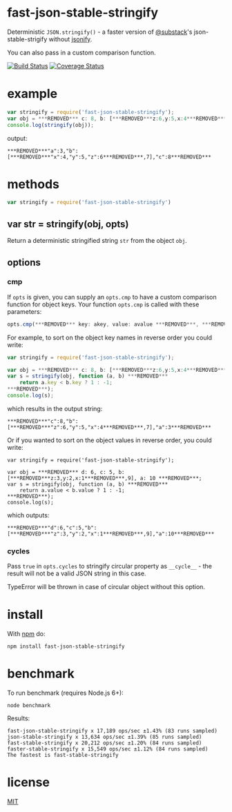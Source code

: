 # fast-json-stable-stringify

Deterministic `JSON.stringify()` - a faster version of [@substack](https://github.com/substack)'s json-stable-strigify without [jsonify](https://github.com/substack/jsonify).

You can also pass in a custom comparison function.

[![Build Status](https://travis-ci.org/epoberezkin/fast-json-stable-stringify.svg?branch=master)](https://travis-ci.org/epoberezkin/fast-json-stable-stringify)
[![Coverage Status](https://coveralls.io/repos/github/epoberezkin/fast-json-stable-stringify/badge.svg?branch=master)](https://coveralls.io/github/epoberezkin/fast-json-stable-stringify?branch=master)

# example

``` js
var stringify = require('fast-json-stable-stringify');
var obj = ***REMOVED*** c: 8, b: [***REMOVED***z:6,y:5,x:4***REMOVED***,7], a: 3 ***REMOVED***;
console.log(stringify(obj));
```

output:

```
***REMOVED***"a":3,"b":[***REMOVED***"x":4,"y":5,"z":6***REMOVED***,7],"c":8***REMOVED***
```


# methods

``` js
var stringify = require('fast-json-stable-stringify')
```

## var str = stringify(obj, opts)

Return a deterministic stringified string `str` from the object `obj`.


## options

### cmp

If `opts` is given, you can supply an `opts.cmp` to have a custom comparison
function for object keys. Your function `opts.cmp` is called with these
parameters:

``` js
opts.cmp(***REMOVED*** key: akey, value: avalue ***REMOVED***, ***REMOVED*** key: bkey, value: bvalue ***REMOVED***)
```

For example, to sort on the object key names in reverse order you could write:

``` js
var stringify = require('fast-json-stable-stringify');

var obj = ***REMOVED*** c: 8, b: [***REMOVED***z:6,y:5,x:4***REMOVED***,7], a: 3 ***REMOVED***;
var s = stringify(obj, function (a, b) ***REMOVED***
    return a.key < b.key ? 1 : -1;
***REMOVED***);
console.log(s);
```

which results in the output string:

```
***REMOVED***"c":8,"b":[***REMOVED***"z":6,"y":5,"x":4***REMOVED***,7],"a":3***REMOVED***
```

Or if you wanted to sort on the object values in reverse order, you could write:

```
var stringify = require('fast-json-stable-stringify');

var obj = ***REMOVED*** d: 6, c: 5, b: [***REMOVED***z:3,y:2,x:1***REMOVED***,9], a: 10 ***REMOVED***;
var s = stringify(obj, function (a, b) ***REMOVED***
    return a.value < b.value ? 1 : -1;
***REMOVED***);
console.log(s);
```

which outputs:

```
***REMOVED***"d":6,"c":5,"b":[***REMOVED***"z":3,"y":2,"x":1***REMOVED***,9],"a":10***REMOVED***
```

### cycles

Pass `true` in `opts.cycles` to stringify circular property as `__cycle__` - the result will not be a valid JSON string in this case.

TypeError will be thrown in case of circular object without this option.


# install

With [npm](https://npmjs.org) do:

```
npm install fast-json-stable-stringify
```


# benchmark

To run benchmark (requires Node.js 6+):
```
node benchmark
```

Results:
```
fast-json-stable-stringify x 17,189 ops/sec ±1.43% (83 runs sampled)
json-stable-stringify x 13,634 ops/sec ±1.39% (85 runs sampled)
fast-stable-stringify x 20,212 ops/sec ±1.20% (84 runs sampled)
faster-stable-stringify x 15,549 ops/sec ±1.12% (84 runs sampled)
The fastest is fast-stable-stringify
```


# license

[MIT](https://github.com/epoberezkin/fast-json-stable-stringify/blob/master/LICENSE)
